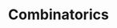 ---
layout: page
title: Combinatorics
permalink: combinatorics/
parent: Competitive Programming
permalink: /competitive-programming/combinatorics
---